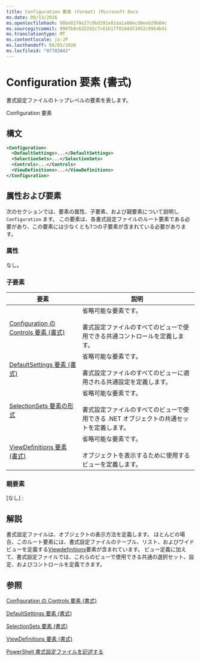 ```yaml
---
title: Configuration 要素 (Format) |Microsoft Docs
ms.date: 09/13/2016
ms.openlocfilehash: 90be02f8e27c0bd391e01da1a08ecd8eeb29b84c
ms.sourcegitcommit: 0907b8c6322d2c7c61b17f8168d53452c8964b41
ms.translationtype: MT
ms.contentlocale: ja-JP
ms.lasthandoff: 08/05/2020
ms.locfileid: "87783842"
---
```

# <a name="configuration-element-format"></a>Configuration 要素 (書式)

書式設定ファイルのトップレベルの要素を表します。

Configuration 要素

## <a name="syntax"></a>構文

```xml
<Configuration>
  <DefaultSettings>...</DefaultSettings>
  <SelectionSets>...</SelectionSets>
  <Controls>...</Controls>
  <ViewDefinitions>...</ViewDefinitions>
</Configuration>

```

## <a name="attributes-and-elements"></a>属性および要素

次のセクションでは、要素の属性、子要素、および親要素について説明し `Configuration` ます。 この要素は、各書式設定ファイルのルート要素である必要があり、この要素には少なくとも1つの子要素が含まれている必要があります。

### <a name="attributes"></a>属性

なし。

### <a name="child-elements"></a>子要素

|要素|説明|
|-------------|-----------------|
|[Configuration の Controls 要素 (書式)](./controls-element-for-configuration-format.md)|省略可能な要素です。<br /><br /> 書式設定ファイルのすべてのビューで使用できる共通コントロールを定義します。|
|[DefaultSettings 要素 (書式)](./defaultsettings-element-format.md)|省略可能な要素です。<br /><br /> 書式設定ファイルのすべてのビューに適用される共通設定を定義します。|
|[SelectionSets 要素の形式](./selectionsets-element-format.md)|省略可能な要素です。<br /><br /> 書式設定ファイルのすべてのビューで使用できる .NET オブジェクトの共通セットを定義します。|
|[ViewDefinitions 要素 (書式)](./viewdefinitions-element-format.md)|省略可能な要素です。<br /><br /> オブジェクトを表示するために使用するビューを定義します。|

### <a name="parent-elements"></a>親要素

[なし] :

## <a name="remarks"></a>解説

書式設定ファイルは、オブジェクトの表示方法を定義します。 ほとんどの場合、このルート要素には、書式設定ファイルのテーブル、リスト、およびワイドビューを定義する[Viewdefinitions](./viewdefinitions-element-format.md)要素が含まれています。 ビュー定義に加えて、書式設定ファイルでは、これらのビューで使用できる共通の選択セット、設定、およびコントロールを定義できます。

## <a name="see-also"></a>参照

[Configuration の Controls 要素 (書式)](./controls-element-for-configuration-format.md)

[DefaultSettings 要素 (書式)](./defaultsettings-element-format.md)

[SelectionSets 要素 (書式)](./selectionsets-element-format.md)

[ViewDefinitions 要素 (書式)](./viewdefinitions-element-format.md)

[PowerShell 書式設定ファイルを記述する](./writing-a-powershell-formatting-file.md)
